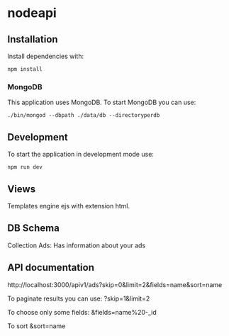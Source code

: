 # nodeapi

## Installation

Install dependencies with:

```shell
npm install
```

### MongoDB

This application uses MongoDB. To start MongoDB you can use:

```shell
./bin/mongod --dbpath ./data/db --directoryperdb
```

## Development

To start the application in development mode use:

```shell
npm run dev
```

## Views

Templates engine ejs with extension html.

## DB Schema

Collection Ads: Has information about your ads


## API documentation

http://localhost:3000/apiv1/ads?skip=0&limit=2&fields=name&sort=name

To paginate results you can use:
?skip=1&limit=2

To choose only some fields:
&fields=name%20-_id

To sort
&sort=name
